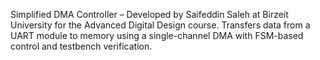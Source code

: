 Simplified DMA Controller – Developed by Saifeddin Saleh at Birzeit University for the Advanced Digital Design course. Transfers data from a UART module to memory using a single-channel DMA with FSM-based control and testbench verification.
